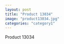 ```yaml
---
layout: post
title: "Product 13034"
image: "product13034.jpg"
categories: "category1"
---
```

Product 13034
